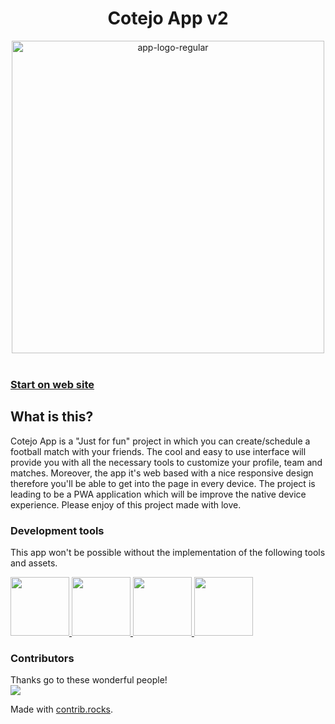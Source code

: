 <h1 align="center">Cotejo App v2</h1>
<div align="center">
  <img width="500" alt="app-logo-regular" src="https://user-images.githubusercontent.com/37199673/222295503-f592fda5-2a7d-4ad6-8301-fa74f85110b7.png">
</div>
<br />
<h3>
  <a href="https://cotejoapp.vercel.app/auth">Start on web site</a>
</h3>

## What is this?

Cotejo App is a "Just for fun" project in which you can create/schedule a football match with your friends.
The cool and easy to use interface will provide you with all the necessary tools to customize your profile, team and matches. Moreover, the app it's web based with a nice responsive design therefore you'll be able to get into the page in every device. The project is leading to be a PWA application which will be improve the native device experience. Please enjoy of this project made with love.

### Development tools

This app won't be possible without the implementation of the following tools and assets.

<a
  target = _blank
  href = 'https://nextjs.org/'
/>
<img
  width = 94
  src = 'https://user-images.githubusercontent.com/37199673/211445192-4d19d126-e532-4cc5-a281-781faee3900f.png'
/>
</a>
<a
  target = _blank
  href = 'https://chakra-ui.com/'
/>
<img
  width = 94
  src = 'https://user-images.githubusercontent.com/37199673/211445273-d81cb361-7a07-4304-b8db-3cc79e10d01a.png'
/>
</a>
<a
  target = _blank
  href = 'https://www.behance.net/gallery/17677033/Minimalist-World-Cup'
/>
<img
  width = 94
  src = 'https://user-images.githubusercontent.com/37199673/211445312-5220e81f-9a12-4f25-870a-38fb0873f874.png'
/>
</a>
<a
  target = _blank
  href = 'https://developers.google.com/'
/>
<img
  width = 94
  src = 'https://user-images.githubusercontent.com/37199673/211445346-613761e7-eeca-4953-833e-beda291e75a0.png'
/>
</a>

### Contributors

Thanks go to these wonderful people!
<br/>
<a href="https://github.com/andres2d/cotejo-app-v2-nextjs/graphs/contributors">
  <img src="https://contrib.rocks/image?repo=andres2d/cotejo-app-v2-nextjs" />
</a>

Made with [contrib.rocks](https://contrib.rocks).
